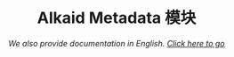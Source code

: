 <h1 align="center">Alkaid Metadata 模块</h1>
<h6 align="center">We also provide documentation in English. <a href="../#/">Click here to go</a></h6>